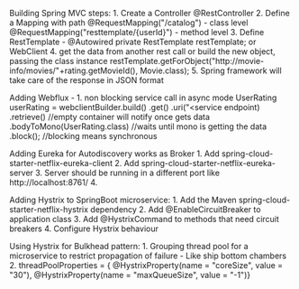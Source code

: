 


Building Spring MVC steps:
    1. Create a Controller @RestController
    2. Define a Mapping with path
        @RequestMapping("/catalog") - class level
        @RequestMapping("resttemplate/{userId}") - method level
    3. Define RestTemplate - 
        @Autowired
        private RestTemplate restTemplate;
        or WebClient
    4. get the data from another rest call or build the new object, passing the class instance
        restTemplate.getForObject("http://movie-info/movies/"+rating.getMovieId(), Movie.class);
    5. Spring framework will take care of the response in JSON format

Adding Webflux - 
    1. non blocking service call in async mode
            UserRating userRating = webclientBuilder.build()
            .get()
            .uri("<service endpoint)
            .retrieve()
            //empty container will notify once gets data
            .bodyToMono(UserRating.class)
            //waits until mono is getting the data
            .block(); //blocking means synchronous


Adding Eureka for Autodiscovery works as Broker
    1. Add spring-cloud-starter-netflix-eureka-client
    2. Add spring-cloud-starter-netflix-eureka-server
    3. Server should be running in a different port like
            http://localhost:8761/
    4. 

Adding Hystrix to SpringBoot microservice:
    1. Add the Maven spring-cloud-starter-netflix-hystrix dependency
    2. Add @EnableCircuitBreaker to application class
    3. Add @HystrixCommand to methods that need circuit breakers
    4. Configure Hystrix behaviour

Using Hystrix for Bulkhead pattern:
    1. Grouping thread pool for a microservice to restrict propagation of failure -
        Like ship bottom chambers
    2. threadPoolProperties = {
        @HystrixProperty(name = "coreSize", value = "30"),
        @HystrixProperty(name = "maxQueueSize", value = "-1")}

    